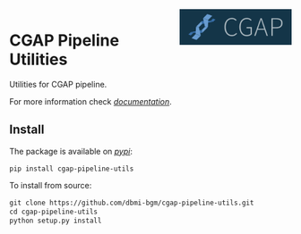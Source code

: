 <img src="https://github.com/dbmi-bgm/cgap-pipeline/blob/master/docs/images/cgap_logo.png" width="200" align="right">

# CGAP Pipeline Utilities

Utilities for CGAP pipeline.

For more information check [*documentation*](https://cgap-pipeline-utils.readthedocs.io/en/latest/ "cgap-pipeline-utils documentation").

## Install

The package is available on [*pypi*](https://pypi.org/project/cgap-pipeline-utils "cgap-pipeline-utils pypi"):

    pip install cgap-pipeline-utils

To install from source:

    git clone https://github.com/dbmi-bgm/cgap-pipeline-utils.git
    cd cgap-pipeline-utils
    python setup.py install
